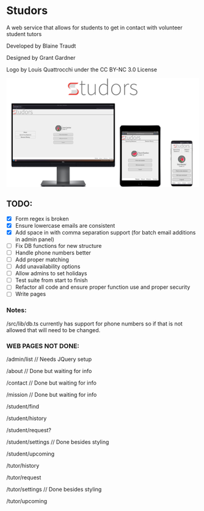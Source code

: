 # Studors

A web service that allows for students to get in contact with volunteer student tutors

Developed by Blaine Traudt

Designed by Grant Gardner

Logo by Louis Quattrocchi under the CC BY-NC 3.0 License

![Studors Scalability Photo](public/img/scalability.png)

## TODO:

- [x] Form regex is broken
- [x] Ensure lowercase emails are consistent
- [x] Add space in with comma separation support (for batch email additions in admin panel)
- [ ] Fix DB functions for new structure
- [ ] Handle phone numbers better
- [ ] Add proper matching
- [ ] Add unavailability options
- [ ] Allow admins to set holidays
- [ ] Test suite from start to finish
- [ ] Refactor all code and ensure proper function use and proper security
- [ ] Write pages

### Notes:

/src/lib/db.ts currently has support for phone numbers so if that is not allowed that will need to be changed.

### WEB PAGES NOT DONE:

/admin/list // Needs JQuery setup

/about // Done but waiting for info

/contact // Done but waiting for info

/mission // Done but waiting for info

/student/find

/student/history

/student/request?

/student/settings // Done besides styling

/student/upcoming

/tutor/history

/tutor/request

/tutor/settings // Done besides styling

/tutor/upcoming
